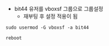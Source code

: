 - bit44 유저를 vboxsf 그룹으로 그룹설정
  - 재부팅 후 설정 적용이 됨

```shell
sudo usermod -G vboxsf -a bit44

reboot
```
